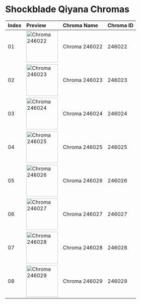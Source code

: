 # Shockblade Qiyana Chromas

| Index | Preview | Chroma Name | Chroma ID |
|:---|:---|:---|:---|
| 01 | <img src='https://raw.communitydragon.org/latest/plugins/rcp-be-lol-game-data/global/default/v1/champion-chroma-images/246/246022.png' alt='Chroma 246022' width='100'> | Chroma 246022 | 246022 |
| 02 | <img src='https://raw.communitydragon.org/latest/plugins/rcp-be-lol-game-data/global/default/v1/champion-chroma-images/246/246023.png' alt='Chroma 246023' width='100'> | Chroma 246023 | 246023 |
| 03 | <img src='https://raw.communitydragon.org/latest/plugins/rcp-be-lol-game-data/global/default/v1/champion-chroma-images/246/246024.png' alt='Chroma 246024' width='100'> | Chroma 246024 | 246024 |
| 04 | <img src='https://raw.communitydragon.org/latest/plugins/rcp-be-lol-game-data/global/default/v1/champion-chroma-images/246/246025.png' alt='Chroma 246025' width='100'> | Chroma 246025 | 246025 |
| 05 | <img src='https://raw.communitydragon.org/latest/plugins/rcp-be-lol-game-data/global/default/v1/champion-chroma-images/246/246026.png' alt='Chroma 246026' width='100'> | Chroma 246026 | 246026 |
| 06 | <img src='https://raw.communitydragon.org/latest/plugins/rcp-be-lol-game-data/global/default/v1/champion-chroma-images/246/246027.png' alt='Chroma 246027' width='100'> | Chroma 246027 | 246027 |
| 07 | <img src='https://raw.communitydragon.org/latest/plugins/rcp-be-lol-game-data/global/default/v1/champion-chroma-images/246/246028.png' alt='Chroma 246028' width='100'> | Chroma 246028 | 246028 |
| 08 | <img src='https://raw.communitydragon.org/latest/plugins/rcp-be-lol-game-data/global/default/v1/champion-chroma-images/246/246029.png' alt='Chroma 246029' width='100'> | Chroma 246029 | 246029 |

